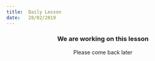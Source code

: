 ```yaml
---
title:  Daily Lesson
date:   28/02/2019
---
```


### <center>We are working on this lesson</center>
<center>Please come back later</center>